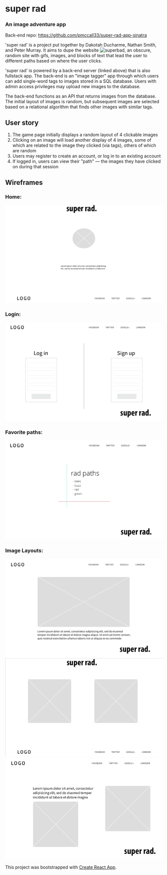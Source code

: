 # super rad 
### An image adventure app 

Back-end repo: https://github.com/pmccall33/super-rad-app-sinatra

'super rad' is a project put together by Dakotah Ducharme, Nathan Smith, and Peter Murray. It aims to dupe the website ![superbad](http://superbad.com/), an obscure, random site with gifs, images, and blocks of text that lead the user to different paths based on where the user clicks.

'super rad' is powered by a back-end server (linked above) that is also fullstack app. The back-end is an "image tagger" app through which users can add single-word tags to images stored in a SQL database. Users with admin access privileges may upload new images to the database. 

The back-end functions as an API that returns images from the database. The initial layout of images is random, but subsequent images are selected based on a relational algorithm that finds other images with similar tags. 

## User story
1. The game page initially displays a random layout of 4 clickable images 
2. Clicking on an image will load another display of 4 images, some of which are related to the image they clicked (via tags), others of which are random 
3. Users may register to create an account, or log in to an existing account 
4. If logged in, users can view their "path" — the images they have clicked on during that session 

## Wireframes 
### Home: 
![homepage](https://github.com/dakotahducharme/super-rad-react/blob/master/wireframes/homepage_ex.png)
### Login: 
![login](https://github.com/dakotahducharme/super-rad-react/blob/master/wireframes/login.png)
### Favorite paths: 
![favorites](https://github.com/dakotahducharme/super-rad-react/blob/master/wireframes/favorites.png)
### Image Layouts: 
![img](https://github.com/dakotahducharme/super-rad-react/blob/master/wireframes/img_ex.png)
![double_img](https://github.com/dakotahducharme/super-rad-react/blob/master/wireframes/double_img.png)
![asym_img](https://github.com/dakotahducharme/super-rad-react/blob/master/wireframes/asym_img.png)

This project was bootstrapped with [Create React App](https://github.com/facebook/create-react-app).